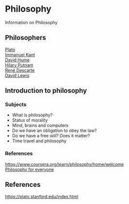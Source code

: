 # Philosophy

Information on Philosophy

## Philosophers

[Plato](https://en.wikipedia.org/wiki/Plato)  
[Immanuel Kant](https://en.wikipedia.org/wiki/Immanuel_Kant)  
[David Hume](https://sv.wikipedia.org/wiki/David_Hume)  
[Hilary Putnam](https://sv.wikipedia.org/wiki/Hilary_Putnam)  
[René Descarte](https://en.wikipedia.org/wiki/René_Descartes)  
[David Lewis](https://en.wikipedia.org/wiki/David_Lewis_(philosopher))

## Introduction to philosophy

### Subjects

* What is philosophy?
* Status of morality
* Mind, brains and computers
* Do we have an obligation to obey the law?
* Do we have a free will? Does it matter?
* Time travel and philosophy

### References

<https://www.coursera.org/learn/philosophy/home/welcome>  
[Philosophy for everyone](https://www.routledge.com/Philosophy-for-Everyone-2nd-Edition/Chrisman-Pritchard-Fletcher-Mason-Lavelle-Massimi-Richmond-Ward/p/book/9781138672949?gclid=Cj0KCQjwhvf6BRCkARIsAGl1GGguVSqxXRAUwrVzTMM4l_JIq9ddWC0TFF3BR3XcoEnknJWvHt0MSPQaAqzIEALw_wcB)

## References

<https://plato.stanford.edu/index.html>  

